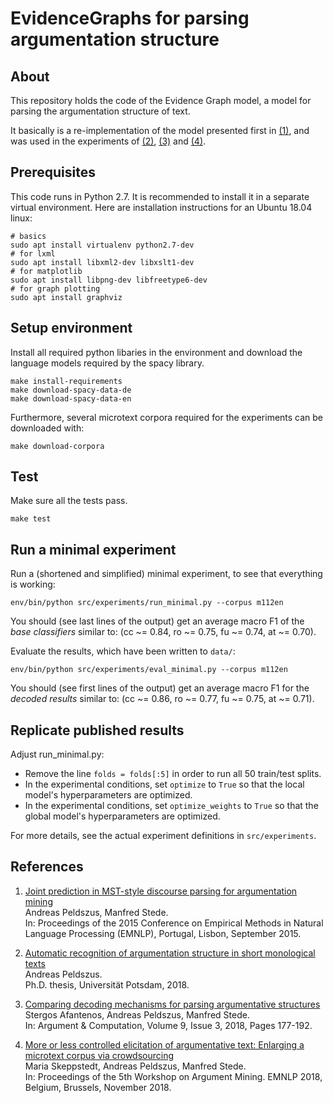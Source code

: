 EvidenceGraphs for parsing argumentation structure
==================================================

## About

This repository holds the code of the Evidence Graph model, a model for parsing the argumentation structure of text.

It basically is a re-implementation of the model presented first in [(1)](#references), and was used in the experiments of [(2)](#references), [(3)](#references) and [(4)](#references).


## Prerequisites

This code runs in Python 2.7. It is recommended to install it in a separate virtual environment. Here are installation instructions for an Ubuntu 18.04 linux:

    # basics
    sudo apt install virtualenv python2.7-dev
    # for lxml
    sudo apt install libxml2-dev libxslt1-dev
    # for matplotlib
    sudo apt install libpng-dev libfreetype6-dev
    # for graph plotting
    sudo apt install graphviz


## Setup environment

Install all required python libaries in the environment and download the language models required by the spacy library.

    make install-requirements
    make download-spacy-data-de
    make download-spacy-data-en

Furthermore, several microtext corpora required for the experiments can be downloaded with:

    make download-corpora


## Test

Make sure all the tests pass.

    make test


## Run a minimal experiment

Run a (shortened and simplified) minimal experiment, to see that everything is working:

    env/bin/python src/experiments/run_minimal.py --corpus m112en

You should (see last lines of the output) get an average macro F1 of the *base classifiers* similar to: (cc ~= 0.84, ro ~= 0.75, fu ~= 0.74, at ~= 0.70).

Evaluate the results, which have been written to `data/`:

    env/bin/python src/experiments/eval_minimal.py --corpus m112en

You should (see first lines of the output) get an average macro F1 for the *decoded results* similar to: (cc ~= 0.86, ro ~= 0.77, fu ~= 0.75, at ~= 0.71).


## Replicate published results

Adjust run_minimal.py:
* Remove the line `folds = folds[:5]` in order to run all 50 train/test splits.
* In the experimental conditions, set `optimize` to `True` so that the local model's hyperparameters are optimized.
* In the experimental conditions, set `optimize_weights` to `True` so that the global model's hyperparameters are optimized.

For more details, see the actual experiment definitions in `src/experiments`.


## References

1) [Joint prediction in MST-style discourse parsing for argumentation mining](https://aclweb.org/anthology/D/D15/D15-1110.pdf)  
   Andreas Peldszus, Manfred Stede.  
   In: Proceedings of the 2015 Conference on Empirical Methods in Natural Language  Processing (EMNLP), Portugal, Lisbon, September 2015.

2) [Automatic recognition of argumentation structure in short monological texts](https://publishup.uni-potsdam.de/files/42144/diss_peldszus.pdf)  
   Andreas Peldszus.  
   Ph.D. thesis, Universität Potsdam, 2018.

3) [Comparing decoding mechanisms for parsing argumentative structures](https://content.iospress.com/download/argument-and-computation/aac033?id=argument-and-computation%2Faac033)  
   Stergos Afantenos, Andreas Peldszus, Manfred Stede.  
   In: Argument & Computation, Volume 9, Issue 3, 2018, Pages 177-192.

4) [More or less controlled elicitation of argumentative text: Enlarging a microtext corpus via crowdsourcing](http://www.aclweb.org/anthology/W/W18/W18-5218.pdf)  
   Maria Skeppstedt, Andreas Peldszus, Manfred Stede.  
   In: Proceedings of the 5th Workshop on Argument Mining. EMNLP 2018, Belgium, Brussels, November 2018.
